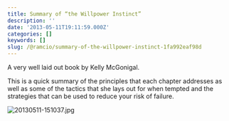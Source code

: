 ```yaml
---
title: Summary of “the Willpower Instinct”
description: ''
date: '2013-05-11T19:11:59.000Z'
categories: []
keywords: []
slug: /@ramcio/summary-of-the-willpower-instinct-1fa992eaf98d
---
```


A very well laid out book by Kelly McGonigal.

This is a quick summary of the principles that each chapter addresses as well as some of the tactics that she lays out for when tempted and the strategies that can be used to reduce your risk of failure.

![20130511-151037.jpg](https://cdn-images-1.medium.com/max/800/0*-WN0CV_rf7q2N1x3.jpg)